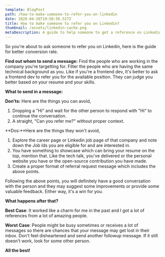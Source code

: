 ```yaml
---
template: BlogPost
path: /how-to-make-someone-to-refer-you-on-linkedin
date: 2020-04-26T19:50:56.527Z
title: How to make someone to refer you on Linkedin?
thumbnail: /assets/linkedin-cache.png
metaDescription: A guide to help someone to get a reference on Linkedin
---
```

So you're about to ask someone to refer you on Linkedin, here is the guide for better conversion rate.

**Find out whom to send a message:** Find the people who are working in the company you're targetting for. Filter the people who are having the same technical background as you. Like if you're a frontend dev, It's better to ask a frontend dev to refer you for the available position. They can judge you better based on your resume and your skills.

**What to send in a message:**

**Don'ts:** Here are the things you can avoid,

1. Dropping a "Hi" and wait for the other person to respond with "Hi" to continue the conversation.
2. A straight, "Can you refer me?" without proper context.

**Dos:**Here are the things they won't avoid,

1. Explore the career page or Linkedin job page of that company and note down the Job Ids you are eligible for and are interested in.
2. You have something to showcase which can bring your resume on the top, mention that. Like the tech talk, you've delivered or the personal website you have or the open-source contribution you have made.
3. Create a proper format of referral request message which includes the above points.

Following the above points, you will definitely have a good conversation with the person and they may suggest some improvements or provide some valuable feedback. Either way, it's a win for you.

**What happens after that?**

**Best Case**: It worked like a charm for me in the past and I got a lot of references from a lot of amazing people.

**Worst Case**: People might be busy sometimes or receives a lot of messages so there are chances that your message may get lost in their inbox. Don't feel disheartened and send another followup message. If it still doesn't work, look for some other person.

**All the best!**